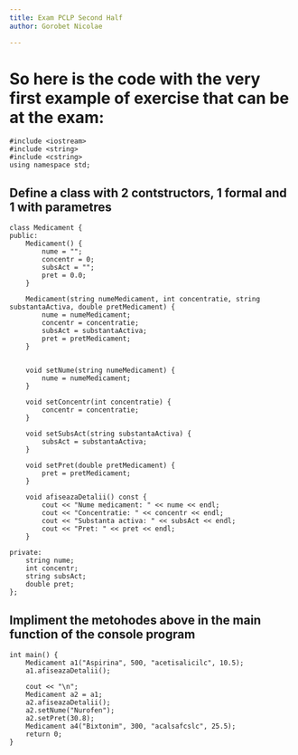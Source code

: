 ```yaml
---
title: Exam PCLP Second Half
author: Gorobet Nicolae

---
```


# So here is the code with the very first example of exercise that can be at the exam:

```
#include <iostream>
#include <string>
#include <cstring>
using namespace std;
```
## Define a class with 2 contstructors, 1 formal and 1 with parametres
```
class Medicament {
public:
    Medicament() {
        nume = "";
        concentr = 0;
        subsAct = "";
        pret = 0.0;
    }

    Medicament(string numeMedicament, int concentratie, string substantaActiva, double pretMedicament) {
        nume = numeMedicament;
        concentr = concentratie;
        subsAct = substantaActiva;
        pret = pretMedicament;
    }


    void setNume(string numeMedicament) {
        nume = numeMedicament;
    }

    void setConcentr(int concentratie) {
        concentr = concentratie;
    }

    void setSubsAct(string substantaActiva) {
        subsAct = substantaActiva;
    }

    void setPret(double pretMedicament) {
        pret = pretMedicament;
    }

    void afiseazaDetalii() const {
        cout << "Nume medicament: " << nume << endl;
        cout << "Concentratie: " << concentr << endl;
        cout << "Substanta activa: " << subsAct << endl;
        cout << "Pret: " << pret << endl;
    }

private:
    string nume;
    int concentr;
    string subsAct;
    double pret;
};
```
## Impliment the metohodes above in the main function of the console program
```
int main() {
    Medicament a1("Aspirina", 500, "acetisalicilc", 10.5);
    a1.afiseazaDetalii();

    cout << "\n";
    Medicament a2 = a1;
    a2.afiseazaDetalii();
    a2.setNume("Nurofen");
    a2.setPret(30.8);
    Medicament a4("Bixtonim", 300, "acalsafcslc", 25.5);
    return 0;
}
```